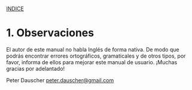 
[INDICE](./README.md)

# 1. Observaciones

El autor de este manual no habla Inglés de forma nativa. De modo que podrás encontrar
errores ortográficos, gramaticales y de otros tipos, por favor, informa de ellos para mejorar
este manual de usuario. ¡Muchas gracias por adelantado!

Peter Dauscher
peter.dauscher@gmail.com
